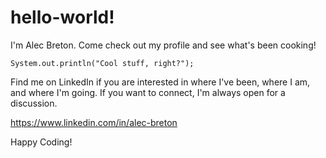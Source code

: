 # hello-world!
I'm Alec Breton.  Come check out my profile and see what's been cooking!  

```
System.out.println("Cool stuff, right?");
```

Find me on LinkedIn if you are interested in where I've been, where I am, and where I'm going.  If you want to connect, I'm always open for a discussion.

https://www.linkedin.com/in/alec-breton

Happy Coding!
